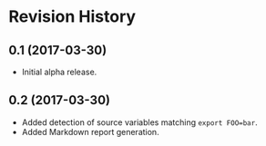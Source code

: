 # Revision History

## 0.1 (2017-03-30)

- Initial alpha release.

## 0.2 (2017-03-30)

- Added detection of source variables matching `export FOO=bar`.
- Added Markdown report generation.
